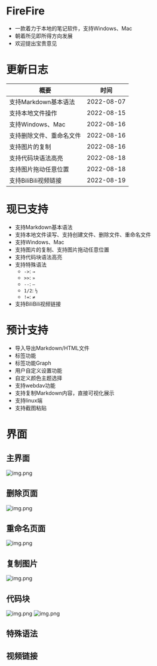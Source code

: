 # FireFire
* 一款着力于本地的笔记软件，支持Windows、Mac
* 朝着所见即所得方向发展
* 欢迎提出宝贵意见

# 更新日志
| 概要             | 时间         |
|----------------|------------|
| 支持Markdown基本语法 | 2022-08-07 |
| 支持本地文件操作       | 2022-08-15 |
| 支持Windows、Mac  | 2022-08-16 |
| 支持删除文件、重命名文件   | 2022-08-16 |
| 支持图片的复制        | 2022-08-16 |
| 支持代码块语法高亮      | 2022-08-18 |
| 支持图片拖动任意位置     | 2022-08-18 |
| 支持BiliBili视频链接     | 2022-08-19 |

# 现已支持
* 支持Markdown基本语法
* 支持本地文件读写、支持创建文件、删除文件、重命名文件
* 支持Windows、Mac
* 支持图片的复制、支持图片拖动任意位置
* 支持代码块语法高亮
* 支持特殊语法
  * `->`: `→`
  * `>>`: `»`
  * `--`: `—`
  * `1/2`: `½`
  * `!=`: `≠`
* 支持BiliBili视频链接

# 预计支持
* 导入导出Markdown/HTML文件
* 标签功能
* 标签功能Graph
* 用户自定义设置功能
* 自定义颜色主题选择
* 支持webdav功能
* 支持复制Markdown内容，直接可视化展示
* 支持linux端
* 支持截图粘贴


# 界面

## 主界面
![img.png](src/assets/main.png)

## 删除页面
![img.png](src/assets/delete.png)

## 重命名页面
![img.png](src/assets/rename.png)

## 复制图片
![img.png](readme/copy.png)

## 代码块
![img.png](readme/pre_pre.png)
![img.png](readme/pre_after.png)

## 特殊语法

## 视频链接